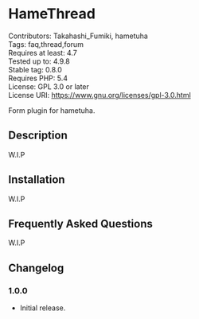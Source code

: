 # HameThread

Contributors: Takahashi_Fumiki, hametuha  
Tags: faq,thread,forum  
Requires at least: 4.7  
Tested up to: 4.9.8  
Stable tag: 0.8.0  
Requires PHP: 5.4  
License: GPL 3.0 or later  
License URI: https://www.gnu.org/licenses/gpl-3.0.html

Form plugin for hametuha.

## Description

W.I.P

##  Installation 

W.I.P

## Frequently Asked Questions

W.I.P

## Changelog

### 1.0.0

* Initial release.